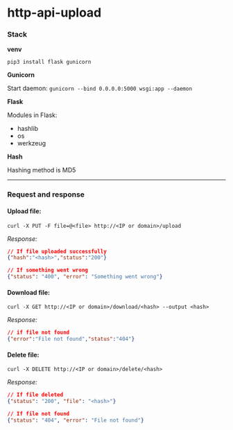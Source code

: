 # http-api-upload

### Stack

**venv**

`pip3 install flask gunicorn`

**Gunicorn**

Start daemon:  `gunicorn --bind 0.0.0.0:5000 wsgi:app --daemon`

**Flask**

Modules in Flask:
- hashlib
- os
- werkzeug

**Hash**

Hashing method is MD5

****

### Request and response
#### Upload file:
```curl
curl -X PUT -F file=@<file> http://<IP or domain>/upload
```

*Response:*
```json
// If file uploaded successfully
{"hash":"<hash>","status":"200"}
```

```json
// If something went wrong
{"status": "400", "error": "Something went wrong"}
```


#### Download file:
```curl
curl -X GET http://<IP or domain>/download/<hash> --output <hash>
```

*Response:*
```json
// if file not found
{"error":"File not found","status":"404"}
```

#### Delete file:
```curl
curl -X DELETE http://<IP or domain>/delete/<hash>
```

*Response:*
```json
// If file deleted
{"status": "200", "file": "<hash>"}
```
```json
// If file not found
{"status": "404", "error": "File not found"}
```